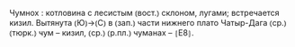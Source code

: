 ---
---

Чумнох
: котловина с лесистым ⦅вост.⦆ склоном, лугами; встречается кизил. Вытянута ⦅Ю⦆→⦅С⦆ в ⦅зап.⦆ части нижнего плато Чатыр-Дага ⦅ср.⦆ ⦅тюрк.⦆ чум – кизил, ⦅ср.⦆ ⦅р.пл.⦆ чуманах – ⦃Е8⦄.
